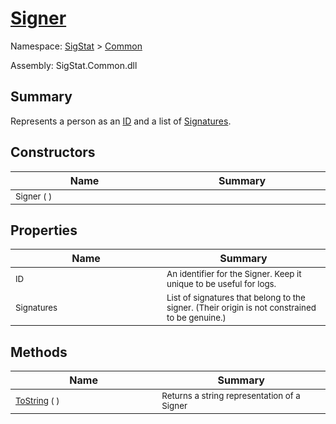 # [Signer](./Signer.md)

Namespace: [SigStat]() > [Common](./README.md)

Assembly: SigStat.Common.dll

## Summary
Represents a person as an [ID](https://github.com/sigstat/sigstat/blob/develop/docs/md/SigStat/Common/Signer.md) and a list of [Signatures](https://github.com/sigstat/sigstat/blob/develop/docs/md/SigStat/Common/Signer.md).

## Constructors

| Name<img width=475> | Summary<img width=475> | 
| --- | --- | 
| <sub>Signer (  )</sub>| <sub></sub>| <br>


## Properties

| Name<img width=475> | Summary<img width=475> | 
| --- | --- | 
| <sub>ID</sub>| <sub>An identifier for the Signer. Keep it unique to be useful for logs.</sub>| <br>
| <sub>Signatures</sub>| <sub>List of signatures that belong to the signer.  (Their origin is not constrained to be genuine.)</sub>| <br>


## Methods

| Name<img width=475> | Summary<img width=475> | 
| --- | --- | 
| <sub>[ToString](./Methods/Signer-100663454.md) (  )</sub>| <sub>Returns a string representation of a Signer</sub>| <br>


